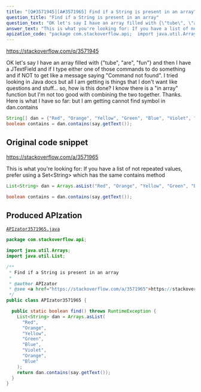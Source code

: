 ```yaml
---
title: "[Q#3571945][A#3571965] Find if a String is present in an array"
question_title: "Find if a String is present in an array"
question_text: "OK let's say I have an array filled with {\"tube\", \"are\", \"fun\"} and then I have a JTextField and if I type either one of those commands to do something and if NOT to get like a message saying \"Command not found\". I tried looking in Java docs but all I am getting is things that I don't want like questions and stuff... so, how is this done? I know there is a \"in array\" function but I'm not too good with combining the two together. Thanks. Here is what I have so far: but I am getting cannot find symbol in dan.contains"
answer_text: "This is what you're looking for: If you have a list of not repeated values, prefer using a Set<String> which has the same contains method"
apization_code: "package com.stackoverflow.api;  import java.util.Arrays; import java.util.List;  /**  * Find if a String is present in an array  *  * @author APIzator  * @see <a href=\"https://stackoverflow.com/a/3571965\">https://stackoverflow.com/a/3571965</a>  */ public class APIzator3571965 {    public static boolean find() throws RuntimeException {     List<String> dan = Arrays.asList(       \"Red\",       \"Orange\",       \"Yellow\",       \"Green\",       \"Blue\",       \"Violet\",       \"Orange\",       \"Blue\"     );     return dan.contains(say.getText());   } }"
---
```


https://stackoverflow.com/q/3571945

OK let&#x27;s say I have an array filled with {&quot;tube&quot;, &quot;are&quot;, &quot;fun&quot;} and then I have a JTextField and if I type either one of those commands to do something and if NOT to get like a message saying &quot;Command not found&quot;.
I tried looking in Java docs but all I am getting is things that I don&#x27;t want like questions and stuff... so, how is this done? I know there is a &quot;in array&quot; function but I&#x27;m not too good with combining the two together.
Thanks.
Here is what I have so far:
but I am getting cannot find symbol in dan.contains


```java
String[] dan = {"Red", "Orange", "Yellow", "Green", "Blue", "Violet", "Orange", "Blue"};
boolean contains = dan.contains(say.getText());
```


## Original code snippet

https://stackoverflow.com/a/3571965

This is what you&#x27;re looking for:
If you have a list of not repeated values, prefer using a Set&lt;String&gt; which has the same contains method

```java
List<String> dan = Arrays.asList("Red", "Orange", "Yellow", "Green", "Blue", "Violet", "Orange", "Blue");

boolean contains = dan.contains(say.getText());
```

## Produced APIzation

[`APIzator3571965.java`](https://github.com/pasqualesalza/apization-temp-data/raw/master/apizations/java/APIzator3571965.java)

```java
package com.stackoverflow.api;

import java.util.Arrays;
import java.util.List;

/**
 * Find if a String is present in an array
 *
 * @author APIzator
 * @see <a href="https://stackoverflow.com/a/3571965">https://stackoverflow.com/a/3571965</a>
 */
public class APIzator3571965 {

  public static boolean find() throws RuntimeException {
    List<String> dan = Arrays.asList(
      "Red",
      "Orange",
      "Yellow",
      "Green",
      "Blue",
      "Violet",
      "Orange",
      "Blue"
    );
    return dan.contains(say.getText());
  }
}

```